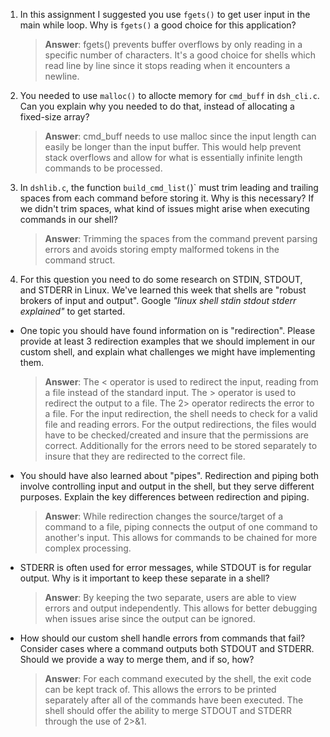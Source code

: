 1. In this assignment I suggested you use `fgets()` to get user input in the main while loop. Why is `fgets()` a good choice for this application?

    > **Answer**:  fgets() prevents buffer overflows by only reading in a specific number of characters. It's a good choice for shells which read line by line since it stops reading when it encounters a newline.

2. You needed to use `malloc()` to allocte memory for `cmd_buff` in `dsh_cli.c`. Can you explain why you needed to do that, instead of allocating a fixed-size array?

    > **Answer**:  cmd_buff needs to use malloc since the input length can easily be longer than the input buffer. This would help prevent stack overflows and allow for what is essentially infinite length commands to be processed.


3. In `dshlib.c`, the function `build_cmd_list(`)` must trim leading and trailing spaces from each command before storing it. Why is this necessary? If we didn't trim spaces, what kind of issues might arise when executing commands in our shell?

    > **Answer**:  Trimming the spaces from the command prevent parsing errors and avoids storing empty malformed tokens in the command struct.

4. For this question you need to do some research on STDIN, STDOUT, and STDERR in Linux. We've learned this week that shells are "robust brokers of input and output". Google _"linux shell stdin stdout stderr explained"_ to get started.

- One topic you should have found information on is "redirection". Please provide at least 3 redirection examples that we should implement in our custom shell, and explain what challenges we might have implementing them.

    > **Answer**:  The < operator is used to redirect the input, reading from a file instead of the standard input. The > operator is used to redirect the output to a file. The 2> operator redirects the error to a file. For the input redirection, the shell needs to check for a valid file and reading errors. For the output redirections, the files would have to be checked/created and insure that the permissions are correct. Additionally for the errors need to be stored separately to insure that they are redirected to the correct file.

- You should have also learned about "pipes". Redirection and piping both involve controlling input and output in the shell, but they serve different purposes. Explain the key differences between redirection and piping.

    > **Answer**:  While redirection changes the source/target of a command to a file, piping connects the output of one command to another's input. This allows for commands to be chained for more complex processing.

- STDERR is often used for error messages, while STDOUT is for regular output. Why is it important to keep these separate in a shell?

    > **Answer**:  By keeping the two separate, users are able to view errors and output independently. This allows for better debugging when issues arise since the output can be ignored.

- How should our custom shell handle errors from commands that fail? Consider cases where a command outputs both STDOUT and STDERR. Should we provide a way to merge them, and if so, how?

    > **Answer**: For each command executed by the shell, the exit code can be kept track of. This allows the errors to be printed separately after all of the commands have been executed. The shell should offer the ability to merge STDOUT and STDERR through the use of 2>&1. 
